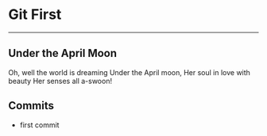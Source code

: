 # Git First
---

## Under the April Moon

Oh, well the world is dreaming
Under the April moon,
Her soul in love with beauty
Her senses all a-swoon!

## Commits

* first commit
